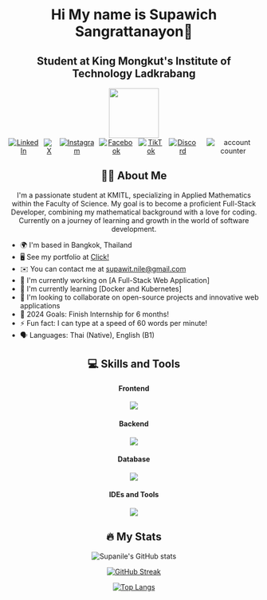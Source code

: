 <div align="center">
    
# Hi My name is Supawich Sangrattanayon👋

## Student at King Mongkut's Institute of Technology Ladkrabang

<img src="https://media.giphy.com/media/v1.Y2lkPTc5MGI3NjExb282N3h2cWlwaHd6ZW1yM3g3MXE0NWw0YWh1enJtdDZxbHZjN3R0NSZlcD12MV9pbnRlcm5hbF9naWZfYnlfaWQmY3Q9Zw/3oKIPnAiaMCws8nOsE/giphy.gif" width="100"/>

<div style="display: flex; gap: 10px; align-items: center;">
    <a href="https://www.linkedin.com/in/supawit-sang/" target="_blank" rel="noopener noreferrer">
        <img src="https://img.shields.io/badge/LinkedIn-0077B5?style=for-the-badge&logo=linkedin&logoColor=white" alt="LinkedIn">
    </a>
    <a href="https://x.com/supanile" target="_blank" rel="noopener noreferrer">
        <img src="https://img.shields.io/badge/X-000000?style=for-the-badge&logo=x&logoColor=white" alt="X">
    </a>
    <a href="https://www.instagram.com/revernire/" target="_blank" rel="noopener noreferrer">
        <img src="https://img.shields.io/badge/Instagram-E4405F?style=for-the-badge&logo=instagram&logoColor=white" alt="Instagram">
    </a>
    <a href="https://www.facebook.com/nnninenoiz" target="_blank" rel="noopener noreferrer">
        <img src="https://img.shields.io/badge/Facebook-1877F2?style=for-the-badge&logo=facebook&logoColor=white" alt="Facebook">
    </a>
    <a href="https://www.tiktok.com/@supawitsaeng" target="_blank" rel="noopener noreferrer">
        <img src="https://img.shields.io/badge/TikTok-000000?style=for-the-badge&logo=tiktok&logoColor=white" alt="TikTok">
    </a>
    <a href="https://discord.com/users/525156998401097741" target="_blank" rel="noopener noreferrer">
        <img src="https://img.shields.io/badge/Discord-5865F2?style=for-the-badge&logo=discord&logoColor=white" alt="Discord">
    </a>
    <br>
    <img src="https://komarev.com/ghpvc/?username=supanile&style=flat-square&color=blue" alt="account counter"/>
</div>


</div>

<div align="center">
  
## :woman_technologist: About Me 

I'm a passionate student at KMITL, specializing in Applied Mathematics within the Faculty of Science. My goal is to become a proficient Full-Stack Developer, combining my mathematical background with a love for coding. Currently on a journey of learning and growth in the world of software development.

</div>

* 🌍 I'm based in Bangkok, Thailand
* 🖥️ See my portfolio at [Click!](#)
* ✉️ You can contact me at supawit.nile@gmail.com
* 🔭 I'm currently working on [A Full-Stack Web Application]
* 🌱 I'm currently learning [Docker and Kubernetes]
* 👯 I'm looking to collaborate on open-source projects and innovative web applications
* 🥅 2024 Goals: Finish Internship for 6 months!
* ⚡ Fun fact: I can type at a speed of 60 words per minute!
* 🗣 Languages: Thai (Native), English (B1)

<div align="center">
  
## 💻 Skills and Tools 

#### Frontend
![](https://skillicons.dev/icons?i=html,css,js,react,vue,svelte,bootstrap,tailwind,materialui,jquery,flutter,kotlin)

#### Backend
![](https://skillicons.dev/icons?i=nodejs,express,java,spring,php,go,java,c,cpp)

#### Database
![](https://skillicons.dev/icons?i=mysql,mongodb,postgresql)

#### IDEs and Tools
![](https://skillicons.dev/icons?i=vscode,eclipse,git,github,postman,figma)

## :fire: My Stats 

![Supanile's GitHub stats](https://github-readme-stats.vercel.app/api?username=supanile&show_icons=true&theme=tokyonight)

[![GitHub Streak](http://github-readme-streak-stats.herokuapp.com?user=supanile&theme=tokyonight&background=1a1b27)](https://git.io/streak-stats)

[![Top Langs](https://github-readme-stats.vercel.app/api/top-langs/?username=supanile&layout=compact&theme=tokyonight)](https://github.com/anuraghazra/github-readme-stats)

</div>

